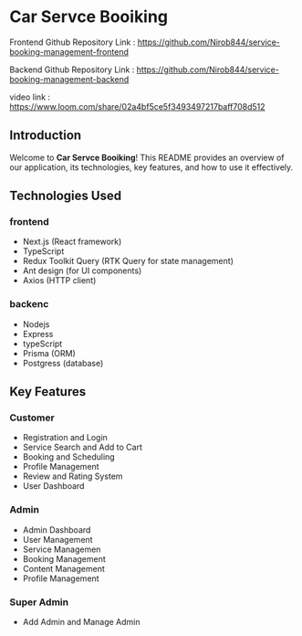 # Car Servce Booiking



Frontend Github Repository Link : https://github.com/Nirob844/service-booking-management-frontend

Backend Github Repository Link :  https://github.com/Nirob844/service-booking-management-backend

video link : https://www.loom.com/share/02a4bf5ce5f3493497217baff708d512

## Introduction
Welcome to **Car Servce Booiking**! This README provides an overview of our application, its technologies, key features, and how to use it effectively.

## Technologies Used
### frontend
- Next.js (React framework)
- TypeScript
- Redux Toolkit Query (RTK Query for state management)
- Ant design (for UI components)
- Axios (HTTP client)

### backenc
- Nodejs
- Express
- typeScript
- Prisma (ORM)
- Postgress (database)

## Key Features
### Customer
- Registration and Login
- Service Search and Add to Cart
- Booking and Scheduling
- Profile Management
- Review and Rating System
- User Dashboard

### Admin
- Admin Dashboard
- User Management
- Service Managemen
- Booking Management
- Content Management
- Profile Management

### Super Admin
- Add Admin and Manage Admin

  


